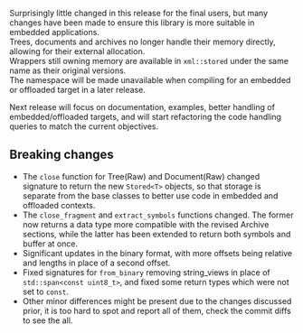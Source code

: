 Surprisingly little changed in this release for the final users, but many changes have been made to ensure this library is more suitable in embedded applications.  
Trees, documents and archives no longer handle their memory directly, allowing for their external allocation.  
Wrappers still owning memory are available in `xml::stored` under the same name as their original versions.  
The namespace will be made unavailable when compiling for an embedded or offloaded target in a later release.  

Next release will focus on documentation, examples, better handling of embedded/offloaded targets, and will start refactoring the code handling queries to match the current objectives.

## Breaking changes

- The `close` function for Tree(Raw) and Document(Raw) changed signature to return the new `Stored<T>` objects, so that storage is separate from the base classes to better use code in embedded and offloaded contexts. 
- The `close_fragment` and `extract_symbols` functions changed. The former now returns a data type more compatible with the revised Archive sections, while the latter has been extended to return both symbols and buffer at once.
- Significant updates in the binary format, with more offsets being relative and lengths in place of a second offset.
- Fixed signatures for `from_binary` removing string_views in place of `std::span<const uint8_t>`, and fixed some return types which were not set to `const`.
- Other minor differences might be present due to the changes discussed prior, it is too hard to spot and report all of them, check the commit diffs to see the all.
